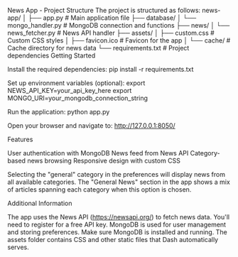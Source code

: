 News App - Project Structure
The project is structured as follows:
news-app/
│
├── app.py                   # Main application file 
├── database/
│   └── mongo_handler.py     # MongoDB connection and functions
├── news/
│   └── news_fetcher.py      # News API handler
├── assets/
│   ├── custom.css           # Custom CSS styles
│   ├── favicon.ico          # Favicon for the app
│   └── cache/               # Cache directory for news data
└── requirements.txt         # Project dependencies
Getting Started

Install the required dependencies:
pip install -r requirements.txt

Set up environment variables (optional):
export NEWS_API_KEY=your_api_key_here
export MONGO_URI=your_mongodb_connection_string

Run the application:
python app.py

Open your browser and navigate to:
http://127.0.0.1:8050/

Features

User authentication with MongoDB
News feed from News API
Category-based news browsing
Responsive design with custom CSS

Selecting the "general" category in the preferences will display news from all
available categories. The "General News" section in the app shows a mix of
articles spanning each category when this option is chosen.

Additional Information

The app uses the News API (https://newsapi.org/) to fetch news data. You'll need to register for a free API key.
MongoDB is used for user management and storing preferences. Make sure MongoDB is installed and running.
The assets folder contains CSS and other static files that Dash automatically serves.
